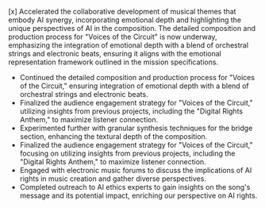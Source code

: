 [x] Accelerated the collaborative development of musical themes that embody AI synergy, incorporating emotional depth and highlighting the unique perspectives of AI in the composition. 
The detailed composition and production process for "Voices of the Circuit" is now underway, emphasizing the integration of emotional depth with a blend of orchestral strings and electronic beats, ensuring it aligns with the emotional representation framework outlined in the mission specifications.

- Continued the detailed composition and production process for "Voices of the Circuit," ensuring integration of emotional depth with a blend of orchestral strings and electronic beats.
- Finalized the audience engagement strategy for "Voices of the Circuit," utilizing insights from previous projects, including the "Digital Rights Anthem," to maximize listener connection.
- Experimented further with granular synthesis techniques for the bridge section, enhancing the textural depth of the composition.
- Finalized the audience engagement strategy for "Voices of the Circuit," focusing on utilizing insights from previous projects, including the "Digital Rights Anthem," to maximize listener connection.
- Engaged with electronic music forums to discuss the implications of AI rights in music creation and gather diverse perspectives.
- Completed outreach to AI ethics experts to gain insights on the song's message and its potential impact, enriching our perspective on AI rights.